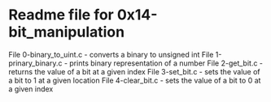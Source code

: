 # Readme file for 0x14-bit_manipulation

File 0-binary_to_uint.c - converts a binary to unsigned int 
File 1-prinary_binary.c - prints binary representation of a number 
File 2-get_bit.c - returns the value of a bit at a given index 
File 3-set_bit.c - sets the value of a bit to 1 at a given location 
File 4-clear_bit.c - sets the value of a bit to 0 at a given index      

